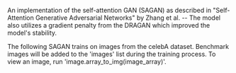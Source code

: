 An implementation of the self-attention GAN (SAGAN) as described in "Self-Attention Generative Adversarial Networks" by Zhang et al. -- The model also utilizes a gradient penalty from the DRAGAN which improved the model's stability.

The following SAGAN trains on images from the celebA dataset. Benchmark images will be added to the 'images' list during the training process. To view an image, run 'image.array_to_img(image_array)'.
